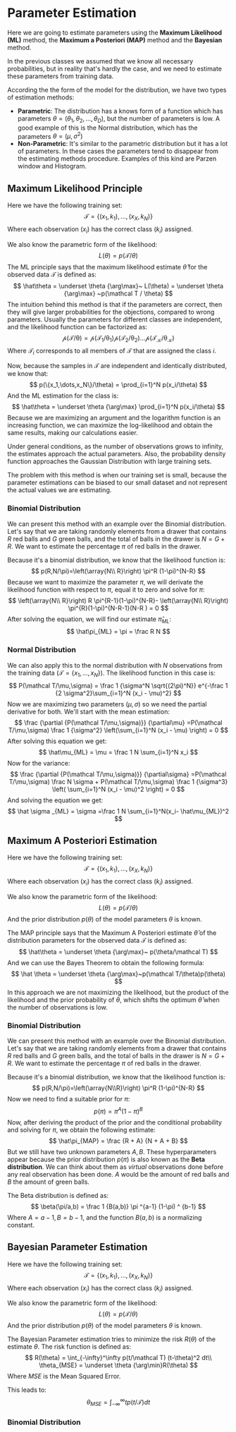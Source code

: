# Parameter Estimation

Here we are going to estimate parameters using the **Maximum Likelihood (ML)** method, the **Maximum a Posteriori (MAP)** method and the **Bayesian** method. 

In the previous classes we assumed that we know all necessary probabilities, but in reality that's hardly the case, and we need to estimate these parameters from training data.

According the the form of the model for the distribution, we have two types of estimation methods:

- **Parametric**: The distribution has a knows form of a function which has parameters $\theta = (\theta_1,\theta_2,\dots,\theta_D)$, but the number of parameters is low. A good example of this is the Normal distribution, which has the parameters $\theta=(\mu,\sigma^2)$
- **Non-Parametric**: It's similar to the parametric distribution but it has a lot of parameters. In these cases the parameters tend to disappear from the estimating methods procedure. Examples of this kind are Parzen window and Histogram.

## Maximum Likelihood Principle

Here we have the following training set:
$$
\mathcal T=\{(x_1,k_1),\dots, (x_X,k_N)\}
$$
Where each observation ($x_i$) has the correct class ($k_i$) assigned.

We also know the parametric form of the likelihood:
$$
L(\theta) = p(\mathcal T/\theta)
$$
The ML principle says that the maximum likelihood estimate $\hat\theta$ for the observed data $\mathcal T$ is defined as:
$$
\hat\theta = \underset \theta {\arg\max}~  L(\theta) = \underset \theta {\arg\max} ~p(\mathcal T / \theta) 
$$
The intuition behind this method is that if the parameters are correct, then they will give larger probabilities for the objections, compared to wrong parameters. Usually the parameters for different classes are independent, and the likelihood function can be factorized as:
$$
\mathcal {p(T/\theta) = p(T_1/\theta_1) p(T_2/\theta_2)\dots p(T_K/\theta_K)}
$$
Where $\mathcal T_i$ corresponds to all members of $\mathcal T$ that are assigned the class $i$.

Now, because the samples in $\mathcal T$ are independent and identically distributed, we know that:
$$
p(\{x_1,\dots,x_N\}/\theta) = \prod_{i=1}^N p(x_i/\theta)
$$
And the ML estimation for the class is:
$$
\hat\theta = \underset \theta {\arg\max} \prod_{i=1}^N p(x_i/\theta)
$$
Because we are maximizing an argument and the logarithm function is an increasing function, we can maximize the log-likelihood and obtain the same results, making our calculations easier.

Under general conditions, as the number of observations grows to infinity, the estimates approach the actual parameters. Also, the probability density function approaches the Gaussian Distribution with large training sets.

The problem with this method is when our training set is small, because the parameter estimations can be biased to our small dataset and not represent the actual values we are estimating.

### Binomial Distribution

We can present this method with an example over the Binomial distribution. Let's say that we are taking randomly elements from a drawer that contains $R$ red balls and $G$ green balls, and the total of balls in the drawer is $N = G + R$. We want to estimate the percentage $\pi$ of red balls in the drawer.

Because it's a binomial distribution, we know that the likelihood function is:
$$
p(R,N/\pi)=\left(\array{N\\ R}\right) \pi^R (1-\pi)^{N-R}
$$
Because we want to maximize the parameter $\pi$, we will derivate the likelihood function with respect to $\pi$, equal it to zero and solve for $\pi$:
$$
\left(\array{N\\ R}\right) R \pi^{R-1}(1-\pi)^{N-R}- \left(\array{N\\ R}\right) \pi^{R}(1-\pi)^{N-R-1}(N-R ) = 0
$$
After solving the equation, we will find our estimate $\hat\pi_{ML}$:
$$
\hat\pi_{ML} = \pi = \frac R N
$$

### Normal Distribution

We can also apply this to the normal distribution with $N$ observations from the training data $(\mathcal T = \{x_1,\dots,x_N\})$. The likelihood function in this case is:
$$
P(\mathcal T/\mu,\sigma) = \frac 1 {\sigma^N \sqrt{(2\pi)^N}} e^{-\frac 1 {2 \sigma^2}\sum_{i=1}^N (x_i - \mu)^2}
$$
Now we are maximizing two parameters $(\mu, \sigma)$ so we need the partial derivative for both. We'll start with the mean estimation:
$$
\frac {\partial {P(\mathcal T/\mu,\sigma)}} {\partial\mu} =P(\mathcal T/\mu,\sigma) \frac 1 {\sigma^2} \left(\sum_{i=1}^N (x_i - \mu) \right) = 0
$$
After solving this equation we get:
$$
\hat\mu_{ML} = \mu = \frac 1 N \sum_{i=1}^N x_i
$$
Now for the variance:
$$
\frac {\partial {P(\mathcal T/\mu,\sigma)}} {\partial\sigma} =P(\mathcal T/\mu,\sigma) \frac N \sigma + P(\mathcal T/\mu,\sigma) \frac 1 {\sigma^3} \left( \sum_{i=1}^N (x_i - \mu)^2 \right) = 0
$$
And solving the equation we get:
$$
\hat \sigma _{ML} = \sigma =\frac 1 N \sum_{i=1}^N(x_i- \hat\mu_{ML})^2
$$

## Maximum A Posteriori Estimation

Here we have the following training set:
$$
\mathcal T=\{(x_1,k_1),\dots, (x_X,k_N)\}
$$
Where each observation ($x_i$) has the correct class ($k_i$) assigned.

We also know the parametric form of the likelihood:
$$
L(\theta) = p(\mathcal T/\theta)
$$
And the prior distribution $p(\theta)$ of the model parameters $\theta$ is known.

The MAP principle says that the Maximum A Posteriori estimate $\hat \theta$ of the distribution parameters for the observed data $\mathcal T$ is defined as:
$$
\hat\theta = \underset \theta {\arg\max}~ p(\theta/\mathcal T)
$$
And we can use the Bayes Theorem to obtain the following formula:
$$
\hat \theta = \underset \theta {\arg\max}~p(\mathcal T/\theta)p(\theta)
$$
 In this approach we are not maximizing the likelihood, but the product of the likelihood and the prior probability of $\theta$, which shifts the optimum $\hat\theta$ when the number of observations is low.

### Binomial Distribution

 We can present this method with an example over the Binomial distribution. Let's say that we are taking randomly elements from a drawer that contains $R$ red balls and $G$ green balls, and the total of balls in the drawer is $N = G + R$. We want to estimate the percentage $\pi$ of red balls in the drawer.

Because it's a binomial distribution, we know that the likelihood function is:
$$
p(R,N/\pi)=\left(\array{N\\R}\right) \pi^R (1-\pi)^{N-R}
$$
Now we need to find a suitable prior for $\pi$:
$$
p(\pi) = \pi^A(1-\pi)^B
$$
Now, after deriving the product of the prior and the conditional probability and solving for $\pi$, we obtain the following estimate:
$$
\hat\pi_{MAP} = \frac {R + A} {N + A + B}
$$
But we still have two unknown parameters $A,B$. These hyperparameters appear because the prior distribution $p(\pi)$ is also known as the **Beta distribution**. We can think about them as *virtual* observations done before any real observation has been done. $A$ would be the amount of red balls and $B$ the amount of green balls.

The Beta distribution is defined as:
$$
\beta(\pi/a,b) = \frac 1 {B(a,b)} \pi ^{a-1} (1-\pi) ^ {b-1}
$$
Where $A = a-1, B = b-1$, and the function $B(a,b)$ is a normalizing constant.

## Bayesian Parameter Estimation

Here we have the following training set:
$$
\mathcal T=\{(x_1,k_1),\dots, (x_X,k_N)\}
$$
Where each observation ($x_i$) has the correct class ($k_i$) assigned.

We also know the parametric form of the likelihood:
$$
L(\theta) = p(\mathcal T/\theta)
$$
And the prior distribution $p(\theta)$ of the model parameters $\theta$ is known.

The Bayesian Parameter estimation tries to minimize the risk $R(\theta)$ of the estimate $\theta$. The risk function is defined as:
$$
R(\theta) = \int_{-\infty}^\infty p(t/\mathcal T) (t-\theta)^2 dt\\
\theta_{MSE} = \underset \theta {\arg\min}R(\theta)
$$
Where $MSE$ is the Mean Squared Error.

This leads to:
$$
\theta_{MSE} = \int_{-\infty}^\infty t p(t/\mathcal T)dt
$$

### Binomial Distribution

